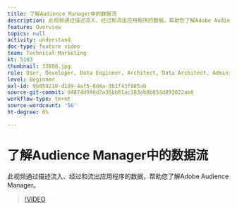 ```yaml
---
title: 了解Audience Manager中的数据流
description: 此视频通过描述流入、经过和流出应用程序的数据，帮助您了解Adobe Audience Manager。
feature: Overview
topics: null
activity: understand
doc-type: feature video
team: Technical Marketing
kt: 5103
thumbnail: 33888.jpg
role: User, Developer, Data Engineer, Architect, Data Architect, Admin, Leader
level: Beginner
exl-id: 9b859219-d1d9-4af5-8d4a-3b1f43f905ab
source-git-commit: d4874d9f6d7a36bb81ac183eb8b853d893822ae0
workflow-type: tm+mt
source-wordcount: '56'
ht-degree: 0%

---
```


# 了解Audience Manager中的数据流

此视频通过描述流入、经过和流出应用程序的数据，帮助您了解Adobe Audience Manager。

>[!VIDEO](https://video.tv.adobe.com/v/33888/?quality=12)
